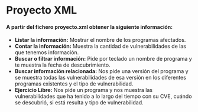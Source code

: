 # Proyecto XML
#### A partir del fichero proyecto.xml obtener la siguiente información:
* **Listar la información:** Mostrar el nombre de los programas afectados.
* **Contar la información:** Muestra la cantidad de vulnerabilidades de las que tenemos información.
* **Buscar o filtrar información:** Pide por teclado un nombre de programa y te muestra la fecha de descubrimiento.
* **Buscar información relacionada:** Nos pide una versión del programa y se muestra todas las vulnerabilidades de esa versión en los diferentes programas existentes y el tipo de vulnerabilidad.
* **Ejercicio Libre:** Nos pide un programa y nos muestra las vulnerabilidades que ha tenido a lo largo del tiempo con su CVE, cuándo se descubrió, si está resulta y tipo de vulnerabilidad.
